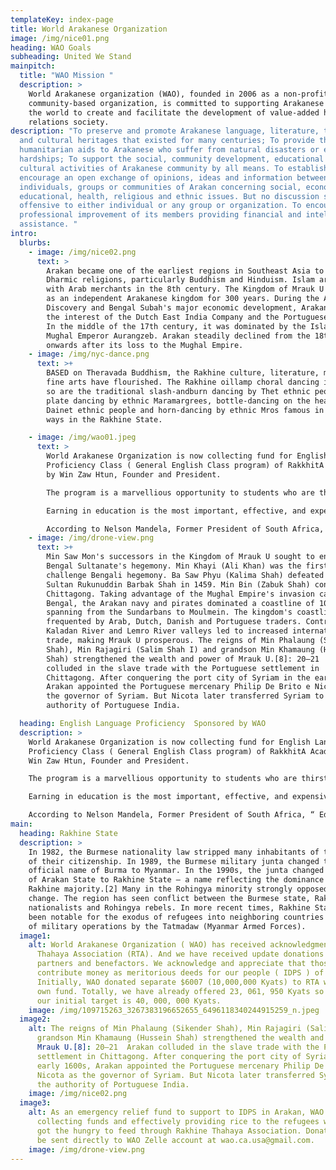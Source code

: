 ```yaml
---
templateKey: index-page
title: World Arakanese Organization
image: /img/nice01.png
heading: WAO Goals
subheading: United We Stand
mainpitch:
  title: "WAO Mission "
  description: >
    World Arakanese organization (WAO), founded in 2006 as a non-profit and
    community-based organization, is committed to supporting Arakanese around
    the world to create and facilitate the development of value-added human
    relations society. 
description: "To preserve and promote Arakanese language, literature, traditions
  and cultural heritages that existed for many centuries; To provide the
  humanitarian aids to Arakanese who suffer from natural disasters or economic
  hardships; To support the social, community development, educational and
  cultural activities of Arakanese community by all means. To establish and
  encourage an open exchange of opinions, ideas and information between
  individuals, groups or communities of Arakan concerning social, economic,
  educational, health, religious and ethnic issues. But no discussion shall be
  offensive to either individual or any group or organization. To encourage the
  professional improvement of its members providing financial and intellectual
  assistance. "
intro:
  blurbs:
    - image: /img/nice02.png
      text: >
        Arakan became one of the earliest regions in Southeast Asia to embrace
        Dharmic religions, particularly Buddhism and Hinduism. Islam arrived
        with Arab merchants in the 8th century. The Kingdom of Mrauk U emerged
        as an independent Arakanese kingdom for 300 years. During the Age of
        Discovery and Bengal Subah's major economic development, Arakan caught
        the interest of the Dutch East India Company and the Portuguese Empire.
        In the middle of the 17th century, it was dominated by the Islamic
        Mughal Emperor Aurangzeb. Arakan steadily declined from the 18th century
        onwards after its loss to the Mughal Empire.
    - image: /img/nyc-dance.png
      text: >+
        BASED on Theravada Buddhism, the Rakhine culture, literature, music and
        fine arts have flourished. The Rakhine oillamp choral dancing is famous;
        so are the traditional slash-andburn dancing by Thet ethnic people,
        plate dancing by ethnic Maramargrees, bottle-dancing on the head by
        Dainet ethnic people and horn-dancing by ethnic Mros famous in their own
        ways in the Rakhine State.

    - image: /img/wao01.jpeg
      text: >
        World Arakanese Organization is now collecting fund for English Language
        Proficiency Class ( General English Class program) of RakkhitA Academy
        by Win Zaw Htun, Founder and President.

        The program is a marvellious opportunity to students who are thirsting for education in Arakan.

        Earning in education is the most important, effective, and expensive element and it can change our family, community, and country.

        According to Nelson Mandela, Former President of South Africa, “ Education is the most powerful weapon which you can use to change the world.”
    - image: /img/drone-view.png
      text: >+
        Min Saw Mon's successors in the Kingdom of Mrauk U sought to end the
        Bengal Sultanate's hegemony. Min Khayi (Ali Khan) was the first to
        challenge Bengali hegemony. Ba Saw Phyu (Kalima Shah) defeated Bengal
        Sultan Rukunuddin Barbak Shah in 1459. Min Bin (Zabuk Shah) conquered
        Chittagong. Taking advantage of the Mughal Empire's invasion campaign of
        Bengal, the Arakan navy and pirates dominated a coastline of 1000 miles,
        spanning from the Sundarbans to Moulmein. The kingdom's coastline was
        frequented by Arab, Dutch, Danish and Portuguese traders. Control of the
        Kaladan River and Lemro River valleys led to increased international
        trade, making Mrauk U prosperous. The reigns of Min Phalaung (Sikender
        Shah), Min Rajagiri (Salim Shah I) and grandson Min Khamaung (Hussein
        Shah) strengthened the wealth and power of Mrauk U.[8]: 20–21  Arakan
        colluded in the slave trade with the Portuguese settlement in
        Chittagong. After conquering the port city of Syriam in the early 1600s,
        Arakan appointed the Portuguese mercenary Philip De Brito e Nicota as
        the governor of Syriam. But Nicota later transferred Syriam to the
        authority of Portuguese India.

  heading: English Language Proficiency  Sponsored by WAO
  description: >
    World Arakanese Organization is now collecting fund for English Language
    Proficiency Class ( General English Class program) of RakkhitA Academy by
    Win Zaw Htun, Founder and President.

    The program is a marvellious opportunity to students who are thirsting for education in Arakan.

    Earning in education is the most important, effective, and expensive element and it can change our family, community, and country.

    According to Nelson Mandela, Former President of South Africa, “ Education is the most powerful weapon which you can use to change the world.”
main:
  heading: Rakhine State
  description: >
    In 1982, the Burmese nationality law stripped many inhabitants of the region
    of their citizenship. In 1989, the Burmese military junta changed the
    official name of Burma to Myanmar. In the 1990s, the junta changed the name
    of Arakan State to Rakhine State — a name reflecting the dominance of the
    Rakhine majority.[2] Many in the Rohingya minority strongly opposed the
    change. The region has seen conflict between the Burmese state, Rakhine
    nationalists and Rohingya rebels. In more recent times, Rakhine State has
    been notable for the exodus of refugees into neighboring countries because
    of military operations by the Tatmadaw (Myanmar Armed Forces).
  image1:
    alt: World Arakanese Organization ( WAO) has received acknowledgments of Rakhine
      Thahaya Association (RTA). And we have received update donations from our
      partners and benefactors. We acknowledge and appreciate that those which
      contribute money as meritorious deeds for our people ( IDPS ) of Arakan.
      Initially, WAO donated separate $6007 (10,000,000 Kyats) to RTA with its
      own fund. Totally, we have already offered 23, 061, 950 Kyats so far and
      our initial target is 40, 000, 000 Kyats.
    image: /img/109715263_3267383196652655_6496118340244915259_n.jpeg
  image2:
    alt: The reigns of Min Phalaung (Sikender Shah), Min Rajagiri (Salim Shah I) and
      grandson Min Khamaung (Hussein Shah) strengthened the wealth and power of
      Mrauk U.[8]: 20–21  Arakan colluded in the slave trade with the Portuguese
      settlement in Chittagong. After conquering the port city of Syriam in the
      early 1600s, Arakan appointed the Portuguese mercenary Philip De Brito e
      Nicota as the governor of Syriam. But Nicota later transferred Syriam to
      the authority of Portuguese India.
    image: /img/nice02.png
  image3:
    alt: As an emergency relief fund to support to IDPS in Arakan, WAO is so far
      collecting funds and effectively providing rice to the refugees who have
      got the hungry to feed through Rakhine Thahaya Association. Donation can
      be sent directly to WAO Zelle account at wao.ca.usa@gmail.com.
    image: /img/drone-view.png
---
```

